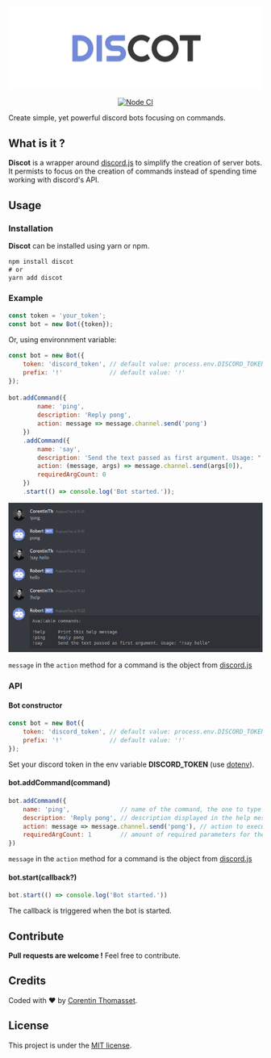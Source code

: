 ![discot-logo](./.github/discot-logo.png)

<p align="center">
    <a href="https://github.com/CorentinTh/discot/actions"><img src="https://github.com/CorentinTh/discot/workflows/Node%20CI/badge.svg" alt="Node CI"></a>
</p>

Create simple, yet powerful discord bots focusing on commands.

## What is it ?
**Discot** is a wrapper around [discord.js](https://discord.js.org/) to simplify the creation of server bots. It permists to focus on the creation of commands instead of spending time working with discord's API.

## Usage
### Installation
**Discot** can be installed using yarn or npm.

```shell
npm install discot
# or
yarn add discot
```
### Example
```javascript
const token = 'your_token';
const bot = new Bot({token});
```
Or, using environnment variable:
```javascript
const bot = new Bot({
    token: 'discord_token', // default value: process.env.DISCORD_TOKEN
    prefix: '!'             // default value: '!'
});

bot.addCommand({
        name: 'ping',
        description: 'Reply pong',
        action: message => message.channel.send('pong')
    })
    .addCommand({
        name: 'say',
        description: 'Send the text passed as first argument. Usage: "!say hello"',
        action: (message, args) => message.channel.send(args[0]),
        requiredArgCount: 0
    })
    .start(() => console.log('Bot started.'));
```

![discord-example](.github/discord-example.png)

`message` in the `action` method for a command is the object from [discord.js](https://discord.js.org/#/docs/main/stable/class/Message) 

### API
#### Bot constructor
```javascript
const bot = new Bot({
    token: 'discord_token', // default value: process.env.DISCORD_TOKEN
    prefix: '!'             // default value: '!'
});
```
Set your discord token in the env variable **DISCORD_TOKEN** (use [dotenv](https://www.npmjs.com/package/dotenv)).

#### bot.addCommand(command)
```javascript
bot.addCommand({
    name: 'ping',              // name of the command, the one to type
    description: 'Reply pong', // description displayed in the help message
    action: message => message.channel.send('pong'), // action to execute when the command is triggered
    requiredArgCount: 1        // amount of required parameters for the command for validation
})                             
```
`message` in the `action` method for a command is the object from [discord.js](https://discord.js.org/#/docs/main/stable/class/Message) 

#### bot.start(callback?)
```javascript
bot.start(() => console.log('Bot started.'))
```
The callback is triggered when the bot is started.

## Contribute
**Pull requests are welcome !** Feel free to contribute.

## Credits
Coded with ❤️ by [Corentin Thomasset](//corentin-thomasset.fr).

## License
This project is under the [MIT license](./LICENSE).

